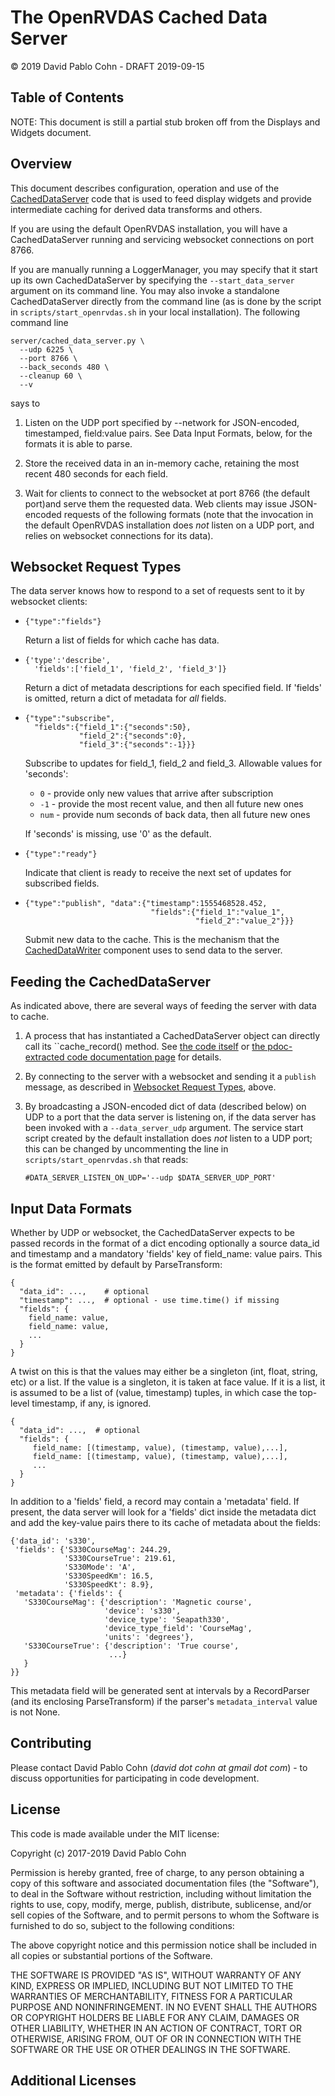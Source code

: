 # The OpenRVDAS Cached Data Server
© 2019 David Pablo Cohn - DRAFT 2019-09-15

## Table of Contents

NOTE: This document is still a partial stub broken off from the
Displays and Widgets document.

## Overview

This document describes configuration, operation and use of the
[CachedDataServer](../server/cached_data_server.md) code that is used
to feed display widgets and provide intermediate caching for derived
data transforms and others.

If you are using the default OpenRVDAS installation, you will have a
CachedDataServer running and servicing websocket connections on port
8766.

If you are manually running a LoggerManager, you may specify that it
start up its own CachedDataServer by specifying the ``--start_data_server``
argument on its command line. You may also invoke a standalone 
CachedDataServer directly from the command line (as is done by the script
in ``scripts/start_openrvdas.sh`` in your local installation). The
following command line

```
server/cached_data_server.py \
  --udp 6225 \
  --port 8766 \
  --back_seconds 480 \
  --cleanup 60 \
  --v
```

says to

1. Listen on the UDP port specified by --network for JSON-encoded,
   timestamped, field:value pairs. See Data Input Formats, below, for
   the formats it is able to parse.

2. Store the received data in an in-memory cache, retaining the most
   recent 480 seconds for each field.

3. Wait for clients to connect to the websocket at port 8766 (the default
   port)and serve them the requested data. Web clients may issue JSON-encoded
   requests of the following formats (note that the invocation in
   the default OpenRVDAS installation does *not* listen on a UDP
   port, and relies on websocket connections for its data).

## Websocket Request Types

The data server knows how to respond to a set of requests sent to it
by websocket clients:

* ```
  {"type":"fields"}
  ```
  
   Return a list of fields for which cache has data.

* ```
  {'type':'describe',
    'fields':['field_1', 'field_2', 'field_3']}
  ```

  Return a dict of metadata descriptions for each specified field. If
  'fields' is omitted, return a dict of metadata for *all* fields.

* ```
  {"type":"subscribe",
    "fields":{"field_1":{"seconds":50},
              "field_2":{"seconds":0},
              "field_3":{"seconds":-1}}}
  ```

  Subscribe to updates for field\_1, field\_2 and field\_3. Allowable
  values for 'seconds':

  - ``0``  - provide only new values that arrive after subscription
  - ``-1``  - provide the most recent value, and then all future new ones
  - ``num`` - provide num seconds of back data, then all future new ones

  If 'seconds' is missing, use '0' as the default.

* ```
  {"type":"ready"}
  ```

  Indicate that client is ready to receive the next set of updates
  for subscribed fields.

* ```
  {"type":"publish", "data":{"timestamp":1555468528.452,
                              "fields":{"field_1":"value_1",
                                        "field_2":"value_2"}}}
  ```
                                        
  Submit new data to the cache. This is the mechanism that the 
  [CachedDataWriter](../logger/writers/cached_data_writer.py)
  component uses to send data to the server.

## Feeding the CachedDataServer

As indicated above, there are several ways of feeding the server with
data to cache.

1. A process that has instantiated a CachedDataServer object can
   directly call its ``cache_record() method. See [the code
   itself](../server/cached_data_server.py) or [the pdoc-extracted
   code documentation
   page](https://htmlpreview.github.io/?https://raw.githubusercontent.com/davidpablocohn/openrvdas/master/docs/html/server/cached_data_server.html)
   for details.

2. By connecting to the server with a websocket and sending it a
   ``publish`` message, as described in [Websocket Request
   Types](websocket-request-types), above.

3. By broadcasting a JSON-encoded dict of data (described below) on
   UDP to a port that the data server is listening on, if the data
   server has been invoked with a ``--data_server_udp`` argument.
   The service start script created by the default installation does
   *not* listen to a UDP port; this can be changed by uncommenting the
   line in ``scripts/start_openrvdas.sh`` that reads:
   
   ``#DATA_SERVER_LISTEN_ON_UDP='--udp $DATA_SERVER_UDP_PORT'``

## Input Data Formats

Whether by UDP or websocket, the CachedDataServer expects to be
passed records in the format of a dict encoding optionally a
source data\_id and timestamp and a mandatory 'fields' key of
field\_name: value pairs. This is the format emitted by default
by ParseTransform:

   ```
   {
     "data_id": ...,    # optional
     "timestamp": ...,  # optional - use time.time() if missing
     "fields": {
       field_name: value,
       field_name: value,
       ...
     }
   }
   ```

A twist on this is that the values may either be a singleton
(int, float, string, etc) or a list. If the value is a singleton,
it is taken at face value. If it is a list, it is assumed to be a
list of (value, timestamp) tuples, in which case the top-level
timestamp, if any, is ignored.

   ```
   {
     "data_id": ...,  # optional
     "fields": {
        field_name: [(timestamp, value), (timestamp, value),...],
        field_name: [(timestamp, value), (timestamp, value),...],
        ...
     }
   }
   ```

In addition to a 'fields' field, a record may contain a 'metadata'
field. If present, the data server will look for a 'fields' dict
inside the metadata dict and add the key-value pairs there to its
cache of metadata about the fields:

   ```
   {'data_id': 's330',
    'fields': {'S330CourseMag': 244.29,
               'S330CourseTrue': 219.61,
               'S330Mode': 'A',
               'S330SpeedKm': 16.5,
               'S330SpeedKt': 8.9},
    'metadata': {'fields': {
      'S330CourseMag': {'description': 'Magnetic course',
                        'device': 's330',
                        'device_type': 'Seapath330',
                        'device_type_field': 'CourseMag',
                        'units': 'degrees'},
      'S330CourseTrue': {'description': 'True course',
                         ...}
      }
   }}
   ```

This metadata field will be generated sent at intervals by a
RecordParser (and its enclosing ParseTransform) if the parser's
``metadata_interval`` value is not None.

## Contributing

Please contact David Pablo Cohn (*david dot cohn at gmail dot com*) - to discuss
opportunities for participating in code development.

## License

This code is made available under the MIT license:

Copyright (c) 2017-2019 David Pablo Cohn

Permission is hereby granted, free of charge, to any person obtaining a copy
of this software and associated documentation files (the "Software"), to deal
in the Software without restriction, including without limitation the rights
to use, copy, modify, merge, publish, distribute, sublicense, and/or sell
copies of the Software, and to permit persons to whom the Software is
furnished to do so, subject to the following conditions:

The above copyright notice and this permission notice shall be included in all
copies or substantial portions of the Software.

THE SOFTWARE IS PROVIDED "AS IS", WITHOUT WARRANTY OF ANY KIND, EXPRESS OR
IMPLIED, INCLUDING BUT NOT LIMITED TO THE WARRANTIES OF MERCHANTABILITY,
FITNESS FOR A PARTICULAR PURPOSE AND NONINFRINGEMENT. IN NO EVENT SHALL THE
AUTHORS OR COPYRIGHT HOLDERS BE LIABLE FOR ANY CLAIM, DAMAGES OR OTHER
LIABILITY, WHETHER IN AN ACTION OF CONTRACT, TORT OR OTHERWISE, ARISING FROM,
OUT OF OR IN CONNECTION WITH THE SOFTWARE OR THE USE OR OTHER DEALINGS IN THE
SOFTWARE.

## Additional Licenses
